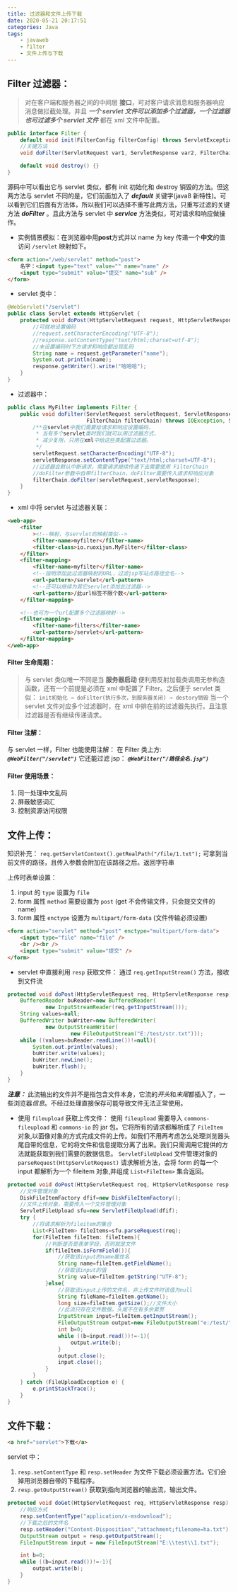 ```yaml
---
title: 过滤器和文件上传下载
date: 2020-05-21 20:17:51
categories: Java
tags: 
    - javaweb
    - filter
    - 文件上传与下载
---
```


## Filter 过滤器：

> 对在客户端和服务器之间的中间层 **接口**，可对客户请求消息和服务器响应消息做拦截处理。并且 **_一个 servlet 文件可以添加多个过滤器，一个过滤器也可过滤多个 servlet 文件_** 都在 xml 文件中配置。

```java
public interface Filter {
    default void init(FilterConfig filterConfig) throws ServletException {}
    //关键方法
    void doFilter(ServletRequest var1, ServletResponse var2, FilterChain var3) throws IOException, ServletException;

    default void destroy() {}
}
```

源码中可以看出它与 servlet 类似，都有 init 初始化和 destroy 销毁的方法。但这两方法与 servlet 不同的是，它们前面加入了 **_default_** 关键字(java8 新特性)。可以看到它们后面有方法体，所以我们可以选择不重写此两方法，只重写过滤的关键方法 **_doFilter_** 。且此方法与 servlet 中 **_service_** 方法类似，可对请求和响应做操作。

-   实例情景模拟：在浏览器中用**post**方式并以 name 为 key 传递一个**中文**的值访问 `/servlet` 映射如下。

```html
<form action="/web/servlet" method="post">
    名字：<input type="text" value="" name="name" />
    <input type="submit" value="提交" name="sub" />
</form>
```

-   servlet 类中：

```java
@WebServlet("/servlet")
public class Servlet extends HttpServlet {
    protected void doPost(HttpServletRequest request, HttpServletResponse response) throws ServletException, IOException {
        //可就地设置编码
        //request.setCharacterEncoding("UTF-8");
        //response.setContentType("text/html;charset=utf-8");
        //未设置编码时下方请求和响应都出现乱码
        String name = request.getParameter("name");
        System.out.println(name);
        response.getWriter().write("哈哈哈");
    }
}
```

-   过滤器中：

```java
public class MyFilter implements Filter {
    public void doFilter(ServletRequest servletRequest, ServletResponse servletResponse,
                         FilterChain filterChain) throws IOException, ServletException {
        /**在servlet中我们需要给请求和响应设置编码，
         * 当有多个servlet类时我们就可以用过滤器方式，
         * 减少复用，只用在xml中给这些类配置过滤器。
         */
        servletRequest.setCharacterEncoding("UTF-8");
        servletResponse.setContentType("text/html;charset=UTF-8");
        //过滤器会默认中断请求，需要请求继续传递下去需要使用 FilterChain
        //doFilter参数中自带filterChain，doFilter需要传入请求和响应对象
        filterChain.doFilter(servletRequest,servletResponse);
    }
}
```

-   xml 中将 servlet 与过滤器关联：

```html
<web-app>
    <filter
        ><!--映射，与servlet的映射类似-->
        <filter-name>myfilter</filter-name>
        <filter-class>io.ruoxijun.MyFilter</filter-class>
    </filter>
    <filter-mapping>
        <filter-name>myfilter</filter-name>
        <!--指明添加此过滤器映射的URL，过滤jsp写站点路径全名-->
        <url-pattern>/servlet</url-pattern>
        <!--还可以继续为其它servlet添加此过滤器-->
        <url-pattern>/此url标签不限个数</url-pattern>
    </filter-mapping>

    <!--也可为一个url配置多个过滤器映射-->
    <filter-mapping>
        <filter-name>filters</filter-name>
        <url-pattern>/servlet</url-pattern>
    </filter-mapping>
</web-app>
```

#### Filter 生命周期：

> 与 servlet 类似唯一不同是当 **服务器启动** 便利用反射加载类调用无参构造函数，还有一个前提是必须在 xml 中配置了 Filter。之后便于 servlet 类似： `init初始化 → doFilter(执行多次，到服务器关闭) → destory销毁`
> 当一个 servlet 文件对应多个过滤器时，在 xml 中排在前的过滤器先执行。且注意过滤器是否有继续传递请求。

#### Filter 注解：

与 servlet 一样，Filter 也能使用注解：
在 Filter 类上方: **_`@WebFilter("/servlet")`_**
它还能过滤 jsp： **_`@WebFilter("/路径全名.jsp")`_**

#### Filter 使用场景：

1. 同一处理中文乱码
2. 屏蔽敏感词汇
3. 控制资源访问权限

## 文件上传：

知识补充： `req.getServletContext().getRealPath("/file/1.txt");` 可拿到当前文件的路径，且传入参数会附加在该路径之后。返回字符串

上传时表单设置：

1. input 的 `type` 设置为 `file`
2. form 属性 `method` 需要设置为 `post` (get 不会传输文件，只会提交文件的 name)
3. form 属性 `enctype` 设置为 `multipart/form-data` (文件传输必须设置)

```html
<form action="servlet" method="post" enctype="multipart/form-data">
    <input type="file" name="file" />
    <br /><br />
    <input type="submit" value="提交" />
</form>
```

-   servlet 中直接利用 `resp` 获取文件：
    通过 `req.getInputStream()` 方法，接收到文件流

```java
protected void doPost(HttpServletRequest req, HttpServletResponse resp) throws ServletException, IOException {
    BufferedReader buReader=new BufferedReader(
            new InputStreamReader(req.getInputStream()));
    String values=null;
    BufferedWriter buWriter=new BufferedWriter(
            new OutputStreamWriter(
                    new FileOutputStream("E:/test/str.txt")));
    while ((values=buReader.readLine())!=null){
        System.out.println(values);
        buWriter.write(values);
        buWriter.newLine();
        buWriter.flush();
    }
}
```

**_注意：_** 此流输出的文件并不是指包含文件本身，它流的*开头*和*末尾*都插入了，一些浏览器*信息*。不经过处理直接保存可能导致文件无法正常使用。

-   使用 `fileupload` 获取上传文件：
    使用 `fileupload` 需要导入 `commons-fileupload` 和 `commons-io` 的 jar 包。它将所有的请求都解析成了 `FileItem` 对象,以面像对象的方式完成文件的上传。如我们不用再考虑怎么处理浏览器头尾自带的信息，它的将文件和信息提取分离了出来。我们只需调用它提供的方法就能获取到我们需要的数据信息。
    `ServletFileUpload` 文件管理对象的 `parseRequest(HttpServletRequest)` 请求解析方法，会将 form 的每一个 input 都解析为一个 fileitem 对象,并组成 `List<FileItem>` 集合返回。

```java
protected void doPost(HttpServletRequest req, HttpServletResponse resp) throws ServletException, IOException {
    //文件管理对象
    DiskFileItemFactory dfif=new DiskFileItemFactory();
    //文件上传对象，需要传入一个文件管理对象
    ServletFileUpload sfu=new ServletFileUpload(dfif);
    try {
        //将请求解析为fileitem的集合
        List<FileItem> fileItems=sfu.parseRequest(req);
        for(FileItem fileItem: fileItems){
            //判断是否是表单字段，否则就是文件
            if(fileItem.isFormField()){
                //获取该input的name属性名
                String name=fileItem.getFieldName();
                //获取该input的值
                String value=fileItem.getString("UTF-8");
            }else{
                //获取该input上传的文件名，非上传文件时该值为null
                String fileName=fileItem.getName();
                long size=fileItem.getSize();//文件大小
                //此流只存在文件数据，头尾不在有多余累赘
                InputStream input=fileItem.getInputStream();
                FileOutputStream output=new FileOutputStream("e:/test/"+fileName);
                int b=0;
                while ((b=input.read())!=-1){
                    output.write(b);
                }
                output.close();
                input.close();
            }
        }
    } catch (FileUploadException e) {
        e.printStackTrace();
    }
}
```

## 文件下载：

```html
<a href="servlet">下载</a>
```

servlet 中：

1. `resp.setContentType` 和 `resp.setHeader` 为文件下载必须设置方法。它们会掉用浏览器自带的下载程序。
2. `resp.getOutputStream()` 获取到指向浏览器的输出流，输出文件。

```java
protected void doGet(HttpServletRequest req, HttpServletResponse resp) throws ServletException, IOException {
    //响应方式
    resp.setContentType("application/x-msdownload");
    //下载之后的文件名
    resp.setHeader("Content-Disposition","attachment;filename=ha.txt");
    OutputStream output = resp.getOutputStream();
    FileInputStream input = new FileInputStream("E:\\test\\1.txt");

    int b=0;
    while ((b=input.read())!=-1){
        output.write(b);
    }
}
```
